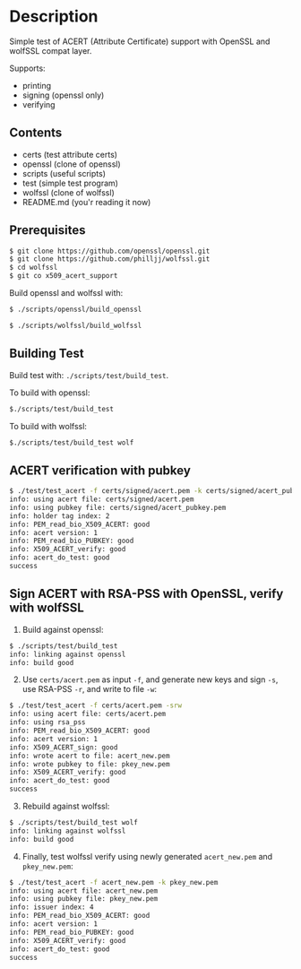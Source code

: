 # Description

Simple test of ACERT (Attribute Certificate) support with OpenSSL
and wolfSSL compat layer.

Supports:

- printing
- signing (openssl only)
- verifying

## Contents

- certs (test attribute certs)
- openssl (clone of openssl)
- scripts (useful scripts)
- test (simple test program)
- wolfssl (clone of wolfssl)
- README.md (you'r reading it now)

## Prerequisites

```sh
$ git clone https://github.com/openssl/openssl.git
$ git clone https://github.com/philljj/wolfssl.git
$ cd wolfssl
$ git co x509_acert_support
```

Build openssl and wolfssl with:

```sh
$ ./scripts/openssl/build_openssl
```

```sh
$ ./scripts/wolfssl/build_wolfssl
```

## Building Test

Build test with: `./scripts/test/build_test`.

To build with openssl:
```sh
$./scripts/test/build_test
```

To build with wolfssl:

```sh
$./scripts/test/build_test wolf
```

## ACERT verification with pubkey

```sh
$ ./test/test_acert -f certs/signed/acert.pem -k certs/signed/acert_pubkey.pem
info: using acert file: certs/signed/acert.pem
info: using pubkey file: certs/signed/acert_pubkey.pem
info: holder tag index: 2
info: PEM_read_bio_X509_ACERT: good
info: acert version: 1
info: PEM_read_bio_PUBKEY: good
info: X509_ACERT_verify: good
info: acert_do_test: good
success
```
## Sign ACERT with RSA-PSS with OpenSSL, verify with wolfSSL

1. Build against openssl:

```sh
$ ./scripts/test/build_test
info: linking against openssl
info: build good
```

2. Use `certs/acert.pem` as input `-f`, and generate new keys and sign `-s`,
   use RSA-PSS `-r`, and write to file `-w`:

```sh
$ ./test/test_acert -f certs/acert.pem -srw
info: using acert file: certs/acert.pem
info: using rsa_pss
info: PEM_read_bio_X509_ACERT: good
info: acert version: 1
info: X509_ACERT_sign: good
info: wrote acert to file: acert_new.pem
info: wrote pubkey to file: pkey_new.pem
info: X509_ACERT_verify: good
info: acert_do_test: good
success
```

3. Rebuild against wolfssl:

```sh
$ ./scripts/test/build_test wolf
info: linking against wolfssl
info: build good
```

4. Finally, test wolfssl verify using newly generated `acert_new.pem` and
   `pkey_new.pem`:
```sh
$ ./test/test_acert -f acert_new.pem -k pkey_new.pem
info: using acert file: acert_new.pem
info: using pubkey file: pkey_new.pem
info: issuer index: 4
info: PEM_read_bio_X509_ACERT: good
info: acert version: 1
info: PEM_read_bio_PUBKEY: good
info: X509_ACERT_verify: good
info: acert_do_test: good
success
```
